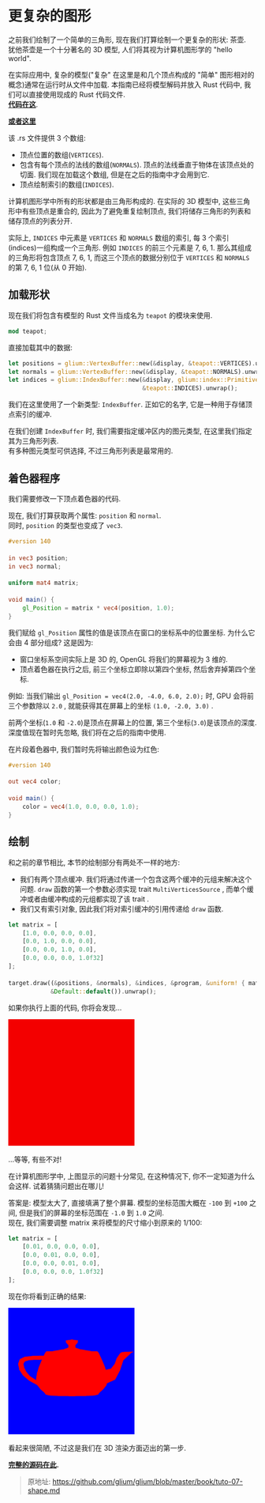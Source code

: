 # 更复杂的图形

之前我们绘制了一个简单的三角形, 现在我们打算绘制一个更复杂的形状: 茶壶.  
犹他茶壶是一个十分著名的 3D 模型, 人们将其视为计算机图形学的 "hello world".

在实际应用中, 复杂的模型("复杂" 在这里是和几个顶点构成的 "简单" 图形相对的概念)通常在运行时从文件中加载. 本指南已经将模型解码并放入 Rust 代码中, 我们可以直接使用现成的 Rust 代码文件.  
[**代码在这**](https://github.com/glium/glium/blob/master/book/tuto-07-teapot.rs).

[**或者这里**](/Source/Tuto-7-Shape/tuto-07-teapot.rs)

该 .rs 文件提供 3 个数组:

- 顶点位置的数组(`VERTICES`).
- 包含有每个顶点的法线的数组(`NORMALS`). 顶点的法线垂直于物体在该顶点处的切面. 我们现在加载这个数组, 但是在之后的指南中才会用到它.
- 顶点绘制索引的数组(`INDICES`).

计算机图形学中所有的形状都是由三角形构成的. 在实际的 3D 模型中, 这些三角形中有些顶点是重合的, 因此为了避免重复绘制顶点, 我们将储存三角形的列表和储存顶点的列表分开.

实际上, `INDICES` 中元素是 `VERTICES` 和 `NORMALS` 数组的索引, 每 3 个索引(indices)一组构成一个三角形. 例如 `INDICES` 的前三个元素是 7, 6, 1. 那么其组成的三角形将包含顶点 7, 6, 1, 而这三个顶点的数据分别位于 `VERTICES` 和 `NORMALS` 的第 7, 6, 1 位(从 0 开始).

## 加载形状

现在我们将包含有模型的 Rust 文件当成名为 `teapot` 的模块来使用.

```rust
mod teapot;
```

直接加载其中的数据:

```rust
let positions = glium::VertexBuffer::new(&display, &teapot::VERTICES).unwrap();
let normals = glium::VertexBuffer::new(&display, &teapot::NORMALS).unwrap();
let indices = glium::IndexBuffer::new(&display, glium::index::PrimitiveType::TrianglesList,
                                      &teapot::INDICES).unwrap();
```

我们在这里使用了一个新类型: `IndexBuffer`. 正如它的名字, 它是一种用于存储顶点索引的缓冲.

在我们创建 `IndexBuffer` 时, 我们需要指定缓冲区内的图元类型, 在这里我们指定其为三角形列表.  
有多种图元类型可供选择, 不过三角形列表是最常用的.

## 着色器程序

我们需要修改一下顶点着色器的代码.

现在, 我们打算获取两个属性: `position` 和 `normal`.  
同时, `position` 的类型也变成了 `vec3`.

```glsl
#version 140

in vec3 position;
in vec3 normal;

uniform mat4 matrix;

void main() {
    gl_Position = matrix * vec4(position, 1.0);
}
```

我们赋给 `gl_Position` 属性的值是该顶点在窗口的坐标系中的位置坐标. 为什么它会由 4 部分组成? 这是因为:

- 窗口坐标系空间实际上是 3D 的, OpenGL 将我们的屏幕视为 3 维的.
- 顶点着色器在执行之后, 前三个坐标立即除以第四个坐标, 然后舍弃掉第四个坐标.

例如: 当我们输出 `gl_Position = vec4(2.0, -4.0, 6.0, 2.0);` 时, GPU 会将前三个参数除以 `2.0` , 就能获得其在屏幕上的坐标 `(1.0, -2.0, 3.0)` .

前两个坐标(`1.0` 和 `-2.0`)是顶点在屏幕上的位置, 第三个坐标(`3.0`)是该顶点的深度. 深度值现在暂时先忽略, 我们将在之后的指南中使用.

在片段着色器中, 我们暂时先将输出颜色设为红色:

```glsl
#version 140

out vec4 color;

void main() {
    color = vec4(1.0, 0.0, 0.0, 1.0);
}
```

## 绘制

和之前的章节相比, 本节的绘制部分有两处不一样的地方:

- 我们有两个顶点缓冲. 我们将通过传递一个包含这两个缓冲的元组来解决这个问题. `draw` 函数的第一个参数必须实现 trait `MultiVerticesSource` , 而单个缓冲或者由缓冲构成的元组都实现了该 trait .
- 我们又有索引对象, 因此我们将对索引缓冲的引用传递给 `draw` 函数.

```rust
let matrix = [
    [1.0, 0.0, 0.0, 0.0],
    [0.0, 1.0, 0.0, 0.0],
    [0.0, 0.0, 1.0, 0.0],
    [0.0, 0.0, 0.0, 1.0f32]
];

target.draw((&positions, &normals), &indices, &program, &uniform! { matrix: matrix },
            &Default::default()).unwrap();
```

如果你执行上面的代码, 你将会发现...

![结果](Source/Tuto-7-Shape/tuto-07-wrong.png)

...等等, 有些不对!

在计算机图形学中, 上图显示的问题十分常见, 在这种情况下, 你不一定知道为什么会这样. 试着猜猜问题出在哪儿!

答案是: 模型太大了, 直接填满了整个屏幕. 模型的坐标范围大概在 `-100` 到 `+100` 之间, 但是我们的屏幕的坐标范围在 `-1.0` 到 `1.0` 之间.  
现在, 我们需要调整 matrix 来将模型的尺寸缩小到原来的 1/100:

```rust
let matrix = [
    [0.01, 0.0, 0.0, 0.0],
    [0.0, 0.01, 0.0, 0.0],
    [0.0, 0.0, 0.01, 0.0],
    [0.0, 0.0, 0.0, 1.0f32]
];
```

现在你将看到正确的结果:

![正确的结果](Source/Tuto-7-Shape/tuto-07-correct.png)

看起来很简陋, 不过这是我们在 3D 渲染方面迈出的第一步.

**[完整的源码在此](https://github.com/glium/glium/blob/master/examples/tutorial-07.rs).**

> 原地址: <https://github.com/glium/glium/blob/master/book/tuto-07-shape.md>
